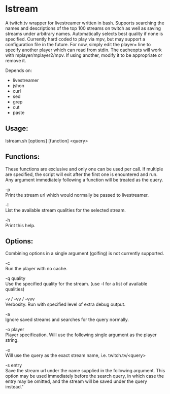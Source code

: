 lstream
=======

A twitch.tv wrapper for livestreamer written in bash. Supports searching the
names and descriptions of the top 100 streams on twitch as well as saving streams
under arbitrary names. Automatically selects best quality if none is specified.
Currently hard coded to play via mpv, but may support a configuration file in the future.
For now, simply edit the player= line to specify another player which can read from stdin.
The cacheopts will work with mplayer/mplayer2/mpv. If using another, modify it to be appropriate
or remove it.

Depends on:  
- livestreamer
- jshon
- curl
- sed
- grep
- cut
- paste

Usage: 
-----
lstream.sh [options] [function] \<query\>

Functions:
---------
These functions are exclusive and only one can be used per call. If multiple are
specified, the script will exit after the first one is enountered and run. Any
argument immediately following a function will be treated as the query.

-p  
  Print the stream url which would normally be passed to livestreamer.

-l  
  List the available stream qualities for the selected stream.

-h  
  Print this help.

Options:
-------
Combining options in a single argument (golfing) is not currently supported.

-c  
  Run the player with no cache.

-q quality  
  Use the specified quality for the stream. (use -l for a list of available qualities)

-v / -vv / -vvv  
  Verbosity. Run with specified level of extra debug output.

-a  
  Ignore saved streams and searches for the query normally.

-o player  
  Player specification. Will use the following single argument as the player string.

-e  
  Will use the query as the exact stream name, i.e. twitch.tv/\<query\>

-s entry  
  Save the stream url under the name supplied in the following argument.
  This option may be used immediately before the search query, in which case 
  the entry may be omitted, and the stream will be saved under the query instead."
